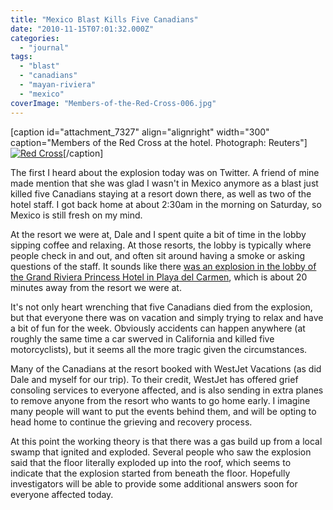 ```yaml
---
title: "Mexico Blast Kills Five Canadians"
date: "2010-11-15T07:01:32.000Z"
categories: 
  - "journal"
tags: 
  - "blast"
  - "canadians"
  - "mayan-riviera"
  - "mexico"
coverImage: "Members-of-the-Red-Cross-006.jpg"
---
```


\[caption id="attachment\_7327" align="alignright" width="300" caption="Members of the Red Cross at the hotel. Photograph: Reuters"\][![](images/Members-of-the-Red-Cross-006-300x180.jpg "Red Cross")](http://www.migratorynerd.com/wordpress/wp-content/uploads/2010/11/Members-of-the-Red-Cross-006.jpg)\[/caption\]

The first I heard about the explosion today was on Twitter. A friend of mine made mention that she was glad I wasn't in Mexico anymore as a blast just killed five Canadians staying at a resort down there, as well as two of the hotel staff. I got back home at about 2:30am in the morning on Saturday, so Mexico is still fresh on my mind.

At the resort we were at, Dale and I spent quite a bit of time in the lobby sipping coffee and relaxing. At those resorts, the lobby is typically where people check in and out, and often sit around having a smoke or asking questions of the staff. It sounds like there [was an explosion in the lobby of the Grand Riviera Princess Hotel in Playa del Carmen](http://www.ctv.ca/CTVNews/TopStories/20101114/mexico-hotel-explosion-101114), which is about 20 minutes away from the resort we were at.

It's not only heart wrenching that five Canadians died from the explosion, but that everyone there was on vacation and simply trying to relax and have a bit of fun for the week. Obviously accidents can happen anywhere (at roughly the same time a car swerved in California and killed five motorcyclists), but it seems all the more tragic given the circumstances.

Many of the Canadians at the resort booked with WestJet Vacations (as did Dale and myself for our trip). To their credit, WestJet has offered grief consoling services to everyone affected, and is also sending in extra planes to remove anyone from the resort who wants to go home early. I imagine many people will want to put the events behind them, and will be opting to head home to continue the grieving and recovery process.

At this point the working theory is that there was a gas build up from a local swamp that ignited and exploded. Several people who saw the explosion said that the floor literally exploded up into the roof, which seems to indicate that the explosion started from beneath the floor. Hopefully investigators will be able to provide some additional answers soon for everyone affected today.
